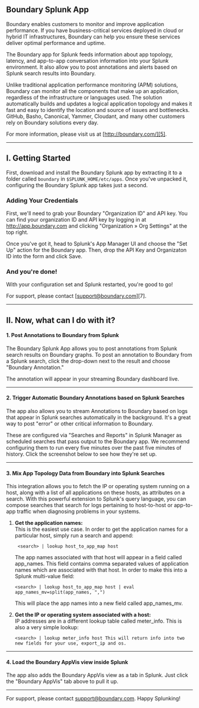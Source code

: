 ## Boundary Splunk App

Boundary enables customers to monitor and improve application performance. If you have business-critical services deployed in cloud or hybrid IT infrastructures, Boundary can help you ensure these services deliver optimal performance and uptime.

The Boundary app for Splunk feeds information about app topology, latency, and app-to-app conversation information into your Splunk environment. It also allow you to post annotations and alerts based on Splunk search results into Boundary.

Unlike traditional application performance monitoring (APM) solutions, Boundary can monitor all the components that make up an application, regardless of the infrastructure or languages used. The solution automatically builds and updates a logical application topology and makes it fast and easy to identify the location and source of issues and bottlenecks. GitHub, Basho, Canonical, Yammer, Cloudant, and many other customers rely on Boundary solutions every day.

For more information, please visit us at [http://boundary.com/][5].

* * *


## I. Getting Started

First, download and install the Boundary Splunk app by extracting it to a folder called `boundary` in `$SPLUNK_HOME/etc/apps`. Once you've unpacked it, configuring the Boundary Splunk app takes just a second.

### Adding Your Credentials

First, we'll need to grab your Boundary "Organization ID" and API key. You can find your organization ID and API key by logging in at http://app.boundary.com and clicking "Organization » Org Settings" at the top right.

Once you've got it, head to Splunk's App Manager UI and choose the "Set Up" action for the Boundary app. Then, drop the API Key and Organizaton ID into the form and click Save.


### And you're done!

With your configuration set and Splunk restarted, you're good to go!

For support, please contact [support@boundary.com][7].

 

* * *

 

## II. Now, what can I do with it?

#### 1. Post Annotations to Boundary from Splunk

The Boundary Splunk App allows you to post annotations from Splunk search results on Boundary graphs. To post an annotation to Boundary from a Splunk search, click the drop-down next to the result and choose "Boundary Annotation."

The annotation will appear in your streaming Boundary dashboard live.


* * *

 

#### 2. Trigger Automatic Boundary Annotations based on Splunk Searches

The app also allows you to stream Annotations to Boundary based on logs that appear in Splunk searches automatically in the background. It's a great way to post "error" or other critical information to Boundary.

These are configured via "Searches and Reports" in Splunk Manager as scheduled searches that pass output to the Boundary app. We recommend configuring them to run every five minutes over the past five minutes of history. Click the screenshot below to see how they're set up.
 

* * *

 

#### 3. Mix App Topology Data from Boundary into Splunk Searches

This integration allows you to fetch the IP or operating system running on a host, along with a list of all applications on these hosts, as attributes on a search. With this powerful extension to Splunk's query language, you can compose searches that search for logs pertaining to host-to-host or app-to-app traffic when diagnosing problems in your systems.

1.  **Get the application names:**  
    This is the easiest use case. In order to get the application names for a particular host, simply run a search and append: 

         <search> | lookup host_to_app_map host
    
      
    The app names associated with that host will appear in a field called app_names. This field contains comma separated values of application names which are associated with that host. In order to make this into a Splunk multi-value field:  
      
        <search> | lookup host_to_app_map host | eval app_names_mv=split(app_names, ",")
    
      
    This will place the app names into a new field called app\_names\_mv.  
      
    
2.  **Get the IP or operating system associated with a host:**  
    IP addresses are in a different lookup table called meter_info. This is also a very simple lookup:  

        <search> | lookup meter_info host This will return info into two new fields for your use, export_ip and os.

* * *


#### 4. Load the Boundary AppVis view inside Splunk

The app also adds the Boundary AppVis view as a tab in Splunk. Just click the "Boundary AppVis" tab above to pull it up.
 

* * *

For support, please contact support@boundary.com. Happy Splunking!